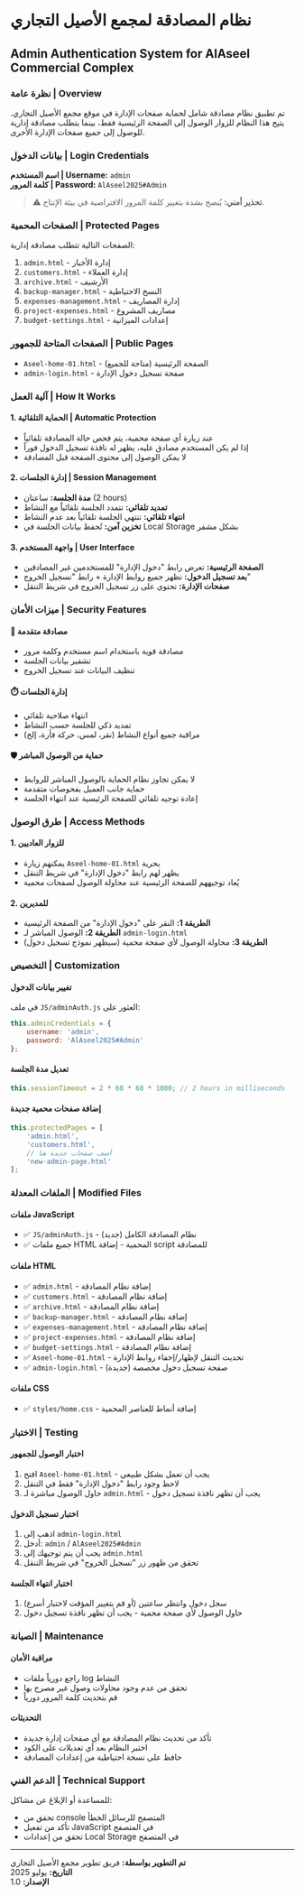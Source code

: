 # نظام المصادقة لمجمع الأصيل التجاري
## Admin Authentication System for AlAseel Commercial Complex

### نظرة عامة | Overview

تم تطبيق نظام مصادقة شامل لحماية صفحات الإدارة في موقع مجمع الأصيل التجاري. يتيح هذا النظام للزوار الوصول إلى الصفحة الرئيسية فقط، بينما يتطلب مصادقة إدارية للوصول إلى جميع صفحات الإدارة الأخرى.

### بيانات الدخول | Login Credentials

**اسم المستخدم | Username:** `admin`  
**كلمة المرور | Password:** `AlAseel2025#Admin`

> ⚠️ **تحذير أمني:** يُنصح بشدة بتغيير كلمة المرور الافتراضية في بيئة الإنتاج.

### الصفحات المحمية | Protected Pages

الصفحات التالية تتطلب مصادقة إدارية:

1. `admin.html` - إدارة الأخبار
2. `customers.html` - إدارة العملاء  
3. `archive.html` - الأرشيف
4. `backup-manager.html` - النسخ الاحتياطية
5. `expenses-management.html` - إدارة المصاريف
6. `project-expenses.html` - مصاريف المشروع
7. `budget-settings.html` - إعدادات الميزانية

### الصفحات المتاحة للجمهور | Public Pages

- `Aseel-home-01.html` - الصفحة الرئيسية (متاحة للجميع)
- `admin-login.html` - صفحة تسجيل دخول الإدارة

### آلية العمل | How It Works

#### 1. الحماية التلقائية | Automatic Protection
- عند زيارة أي صفحة محمية، يتم فحص حالة المصادقة تلقائياً
- إذا لم يكن المستخدم مصادق عليه، يظهر له نافذة تسجيل الدخول فوراً
- لا يمكن الوصول إلى محتوى الصفحة قبل المصادقة

#### 2. إدارة الجلسات | Session Management
- **مدة الجلسة:** ساعتان (2 hours)
- **تمديد تلقائي:** تتمدد الجلسة تلقائياً مع النشاط
- **انتهاء تلقائي:** تنتهي الجلسة تلقائياً بعد عدم النشاط
- **تخزين آمن:** تُحفظ بيانات الجلسة في Local Storage بشكل مشفر

#### 3. واجهة المستخدم | User Interface
- **الصفحة الرئيسية:** تعرض رابط "دخول الإدارة" للمستخدمين غير المصادقين
- **بعد تسجيل الدخول:** تظهر جميع روابط الإدارة + رابط "تسجيل الخروج"
- **صفحات الإدارة:** تحتوي على زر تسجيل الخروج في شريط التنقل

### ميزات الأمان | Security Features

#### 🔐 مصادقة متقدمة
- مصادقة قوية باستخدام اسم مستخدم وكلمة مرور
- تشفير بيانات الجلسة
- تنظيف البيانات عند تسجيل الخروج

#### ⏱️ إدارة الجلسات
- انتهاء صلاحية تلقائي
- تمديد ذكي للجلسة حسب النشاط
- مراقبة جميع أنواع النشاط (نقر، لمس، حركة فأرة، إلخ)

#### 🛡️ حماية من الوصول المباشر
- لا يمكن تجاوز نظام الحماية بالوصول المباشر للروابط
- حماية جانب العميل بفحوصات متقدمة
- إعادة توجيه تلقائي للصفحة الرئيسية عند انتهاء الجلسة

### طرق الوصول | Access Methods

#### 1. للزوار العاديين
- يمكنهم زيارة `Aseel-home-01.html` بحرية
- يظهر لهم رابط "دخول الإدارة" في شريط التنقل
- يُعاد توجيههم للصفحة الرئيسية عند محاولة الوصول لصفحات محمية

#### 2. للمديرين
- **الطريقة 1:** النقر على "دخول الإدارة" من الصفحة الرئيسية
- **الطريقة 2:** الوصول المباشر لـ `admin-login.html`
- **الطريقة 3:** محاولة الوصول لأي صفحة محمية (سيظهر نموذج تسجيل دخول)

### التخصيص | Customization

#### تغيير بيانات الدخول
في ملف `JS/adminAuth.js` العثور على:
```javascript
this.adminCredentials = {
    username: 'admin',
    password: 'AlAseel2025#Admin'
};
```

#### تعديل مدة الجلسة
```javascript
this.sessionTimeout = 2 * 60 * 60 * 1000; // 2 hours in milliseconds
```

#### إضافة صفحات محمية جديدة
```javascript
this.protectedPages = [
    'admin.html',
    'customers.html',
    // أضف صفحات جديدة هنا
    'new-admin-page.html'
];
```

### الملفات المعدلة | Modified Files

#### ملفات JavaScript
- ✅ `JS/adminAuth.js` - نظام المصادقة الكامل (جديد)
- ✅ جميع ملفات HTML المحمية - إضافة script للمصادقة

#### ملفات HTML
- ✅ `admin.html` - إضافة نظام المصادقة
- ✅ `customers.html` - إضافة نظام المصادقة
- ✅ `archive.html` - إضافة نظام المصادقة
- ✅ `backup-manager.html` - إضافة نظام المصادقة
- ✅ `expenses-management.html` - إضافة نظام المصادقة
- ✅ `project-expenses.html` - إضافة نظام المصادقة
- ✅ `budget-settings.html` - إضافة نظام المصادقة
- ✅ `Aseel-home-01.html` - تحديث التنقل لإظهار/إخفاء روابط الإدارة
- ✅ `admin-login.html` - صفحة تسجيل دخول مخصصة (جديدة)

#### ملفات CSS
- ✅ `styles/home.css` - إضافة أنماط للعناصر المحمية

### الاختبار | Testing

#### اختبار الوصول للجمهور
1. افتح `Aseel-home-01.html` - يجب أن تعمل بشكل طبيعي
2. لاحظ وجود رابط "دخول الإدارة" فقط في التنقل
3. حاول الوصول مباشرة لـ `admin.html` - يجب أن تظهر نافذة تسجيل دخول

#### اختبار تسجيل الدخول
1. اذهب إلى `admin-login.html`
2. أدخل: `admin` / `AlAseel2025#Admin`
3. يجب أن يتم توجيهك إلى `admin.html`
4. تحقق من ظهور زر "تسجيل الخروج" في شريط التنقل

#### اختبار انتهاء الجلسة
1. سجل دخول وانتظر ساعتين (أو قم بتغيير المؤقت لاختبار أسرع)
2. حاول الوصول لأي صفحة محمية - يجب أن تظهر نافذة تسجيل دخول

### الصيانة | Maintenance

#### مراقبة الأمان
- راجع دورياً ملفات log النشاط
- تحقق من عدم وجود محاولات وصول غير مصرح بها
- قم بتحديث كلمة المرور دورياً

#### التحديثات
- تأكد من تحديث نظام المصادقة مع أي صفحات إدارة جديدة
- اختبر النظام بعد أي تعديلات على الكود
- حافظ على نسخة احتياطية من إعدادات المصادقة

### الدعم الفني | Technical Support

للمساعدة أو الإبلاغ عن مشاكل:
- تحقق من console المتصفح للرسائل الخطأ
- تأكد من تفعيل JavaScript في المتصفح
- تحقق من إعدادات Local Storage في المتصفح

---

**تم التطوير بواسطة:** فريق تطوير مجمع الأصيل التجاري  
**التاريخ:** يوليو 2025  
**الإصدار:** 1.0
